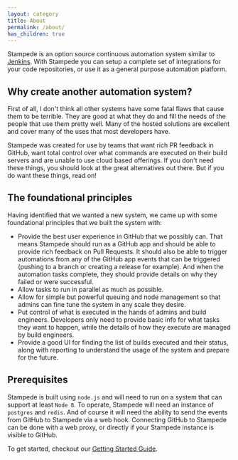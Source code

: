 ```yaml
---
layout: category
title: About
permalink: /about/
has_children: true
---
```


Stampede is an option source continuous automation system similar to [Jenkins](https://jenkins.io). With Stampede you can setup a complete set of integrations for your code repositories, or use it as a general purpose automation platform.

## Why create another automation system?

First of all, I don't think all other systems have some fatal flaws that cause them to be terrible. They are good at what they do and fill the needs of the people that use them pretty well. Many of the hosted solutions are excellent and cover many of the uses that most developers have.

Stampede was created for use by teams that want rich PR feedback in GitHub, want total control over what commands are executed on their build servers and are unable to use cloud based offerings. If you don't need these things, you should look at the great alternatives out there. But if you do want these things, read on!

## The foundational principles

Having identified that we wanted a new system, we came up with some foundational principles that we built the system with:

- Provide the best user experience in GitHub that we possibly can. That means Stampede should run as a GitHub app and should be able to provide rich feedback on Pull Requests. It should also be able to trigger automations from any of the GitHub app events that can be triggered (pushing to a branch or creating a release for example). And when the automation tasks complete, they should provide details on why they failed or were successful.
- Allow tasks to run in parallel as much as possible.
- Allow for simple but powerful queuing and node management so that admins can fine tune the system in any scale they desire.
- Put control of what is executed in the hands of admins and build engineers. Developers only need to provide basic info for what tasks they want to happen, while the details of how they execute are managed by build engineers.
- Provide a good UI for finding the list of builds executed and their status, along with reporting to understand the usage of the system and prepare for the future.

## Prerequisites

Stampede is built using `node.js` and will need to run on a system that can support at least `Node 8`. To operate, Stampede will need an instance of `postgres` and `redis`. And of course it will need the ability to send the events from GitHub to Stampede via a web hook. Connecting GitHub to Stampede can be done with a web proxy, or directly if your Stampede instance is visible to GitHub.

To get started, checkout our [Getting Started Guide](/gettingstarted).
